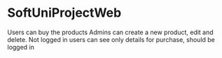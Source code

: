# SoftUniProjectWeb


Users can buy the products
Admins can create a new product, edit and delete.
Not logged in users can see only details for purchase, should be logged in
